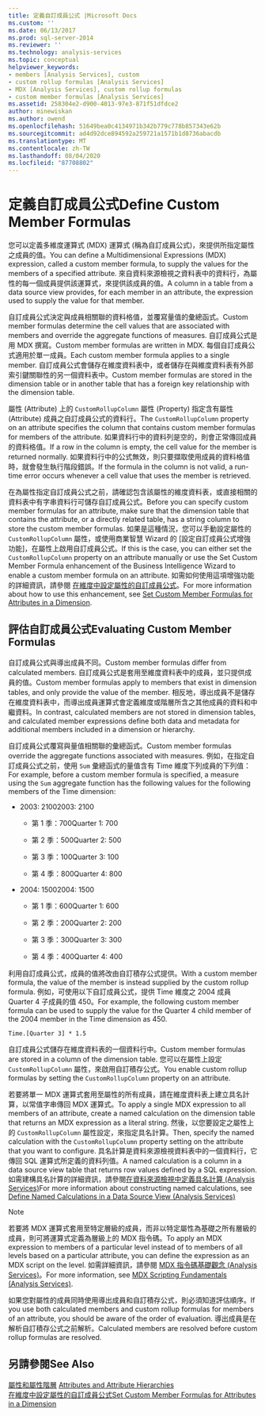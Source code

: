 ```yaml
---
title: 定義自訂成員公式 |Microsoft Docs
ms.custom: ''
ms.date: 06/13/2017
ms.prod: sql-server-2014
ms.reviewer: ''
ms.technology: analysis-services
ms.topic: conceptual
helpviewer_keywords:
- members [Analysis Services], custom
- custom rollup formulas [Analysis Services]
- MDX [Analysis Services], custom rollup formulas
- custom member formulas [Analysis Services]
ms.assetid: 258304e2-d900-4013-97e3-871f51dfdce2
author: minewiskan
ms.author: owend
ms.openlocfilehash: 51649bea0c4134971b342b779c778b857343e62b
ms.sourcegitcommit: ad4d92dce894592a259721a1571b1d8736abacdb
ms.translationtype: MT
ms.contentlocale: zh-TW
ms.lasthandoff: 08/04/2020
ms.locfileid: "87708802"
---
```

# <a name="define-custom-member-formulas"></a><span data-ttu-id="b121f-102">定義自訂成員公式</span><span class="sxs-lookup"><span data-stu-id="b121f-102">Define Custom Member Formulas</span></span>
  <span data-ttu-id="b121f-103">您可以定義多維度運算式 (MDX) 運算式 (稱為自訂成員公式)，來提供所指定屬性之成員的值。</span><span class="sxs-lookup"><span data-stu-id="b121f-103">You can define a Multidimensional Expressions (MDX) expression, called a custom member formula, to supply the values for the members of a specified attribute.</span></span> <span data-ttu-id="b121f-104">來自資料來源檢視之資料表中的資料行，為屬性的每一個成員提供該運算式，來提供該成員的值。</span><span class="sxs-lookup"><span data-stu-id="b121f-104">A column in a table from a data source view provides, for each member in an attribute, the expression used to supply the value for that member.</span></span>  
  
 <span data-ttu-id="b121f-105">自訂成員公式決定與成員相關聯的資料格值，並覆寫量值的彙總函式。</span><span class="sxs-lookup"><span data-stu-id="b121f-105">Custom member formulas determine the cell values that are associated with members and override the aggregate functions of measures.</span></span> <span data-ttu-id="b121f-106">自訂成員公式是用 MDX 撰寫。</span><span class="sxs-lookup"><span data-stu-id="b121f-106">Custom member formulas are written in MDX.</span></span> <span data-ttu-id="b121f-107">每個自訂成員公式適用於單一成員。</span><span class="sxs-lookup"><span data-stu-id="b121f-107">Each custom member formula applies to a single member.</span></span> <span data-ttu-id="b121f-108">自訂成員公式會儲存在維度資料表中，或者儲存在與維度資料表有外部索引鍵關聯性的另一個資料表中。</span><span class="sxs-lookup"><span data-stu-id="b121f-108">Custom member formulas are stored in the dimension table or in another table that has a foreign key relationship with the dimension table.</span></span>  
  
 <span data-ttu-id="b121f-109">屬性 (Attribute) 上的 `CustomRollupColumn` 屬性 (Property) 指定含有屬性 (Attribute) 成員之自訂成員公式的資料行。</span><span class="sxs-lookup"><span data-stu-id="b121f-109">The `CustomRollupColumn` property on an attribute specifies the column that contains custom member formulas for members of the attribute.</span></span> <span data-ttu-id="b121f-110">如果資料行中的資料列是空的，則會正常傳回成員的資料格值。</span><span class="sxs-lookup"><span data-stu-id="b121f-110">If a row in the column is empty, the cell value for the member is returned normally.</span></span> <span data-ttu-id="b121f-111">如果資料行中的公式無效，則只要擷取使用成員的資料格值時，就會發生執行階段錯誤。</span><span class="sxs-lookup"><span data-stu-id="b121f-111">If the formula in the column is not valid, a run-time error occurs whenever a cell value that uses the member is retrieved.</span></span>  
  
 <span data-ttu-id="b121f-112">在為屬性指定自訂成員公式之前，請確認包含該屬性的維度資料表，或直接相關的資料表中有字串資料行可儲存自訂成員公式。</span><span class="sxs-lookup"><span data-stu-id="b121f-112">Before you can specify custom member formulas for an attribute, make sure that the dimension table that contains the attribute, or a directly related table, has a string column to store the custom member formulas.</span></span> <span data-ttu-id="b121f-113">如果是這種情況，您可以手動設定屬性的 `CustomRollupColumn` 屬性，或使用商業智慧 Wizard 的 [設定自訂成員公式增強功能]，在屬性上啟用自訂成員公式。</span><span class="sxs-lookup"><span data-stu-id="b121f-113">If this is the case, you can either set the `CustomRollupColumn` property on an attribute manually or use the Set Custom Member Formula enhancement of the Business Intelligence Wizard to enable a custom member formula on an attribute.</span></span> <span data-ttu-id="b121f-114">如需如何使用這項增強功能的詳細資訊，請參閱 [在維度中設定屬性的自訂成員公式](bi-wizard-custom-member-formulas-for-attributes-in-a-dimension.md)。</span><span class="sxs-lookup"><span data-stu-id="b121f-114">For more information about how to use this enhancement, see [Set Custom Member Formulas for Attributes in a Dimension](bi-wizard-custom-member-formulas-for-attributes-in-a-dimension.md).</span></span>  
  
## <a name="evaluating-custom-member-formulas"></a><span data-ttu-id="b121f-115">評估自訂成員公式</span><span class="sxs-lookup"><span data-stu-id="b121f-115">Evaluating Custom Member Formulas</span></span>  
 <span data-ttu-id="b121f-116">自訂成員公式與導出成員不同。</span><span class="sxs-lookup"><span data-stu-id="b121f-116">Custom member formulas differ from calculated members.</span></span> <span data-ttu-id="b121f-117">自訂成員公式是套用至維度資料表中的成員，並只提供成員的值。</span><span class="sxs-lookup"><span data-stu-id="b121f-117">Custom member formulas apply to members that exist in dimension tables, and only provide the value of the member.</span></span> <span data-ttu-id="b121f-118">相反地，導出成員不是儲存在維度資料表中，而導出成員運算式會定義維度或階層所含之其他成員的資料和中繼資料。</span><span class="sxs-lookup"><span data-stu-id="b121f-118">In contrast, calculated members are not stored in dimension tables, and calculated member expressions define both data and metadata for additional members included in a dimension or hierarchy.</span></span>  
  
 <span data-ttu-id="b121f-119">自訂成員公式覆寫與量值相關聯的彙總函式。</span><span class="sxs-lookup"><span data-stu-id="b121f-119">Custom member formulas override the aggregate functions associated with measures.</span></span> <span data-ttu-id="b121f-120">例如，在指定自訂成員公式之前，使用 `Sum` 彙總函式的量值含有 Time 維度下列成員的下列值：</span><span class="sxs-lookup"><span data-stu-id="b121f-120">For example, before a custom member formula is specified, a measure using the `Sum` aggregate function has the following values for the following members of the Time dimension:</span></span>  
  
-   <span data-ttu-id="b121f-121">2003: 2100</span><span class="sxs-lookup"><span data-stu-id="b121f-121">2003: 2100</span></span>  
  
    -   <span data-ttu-id="b121f-122">第 1 季：700</span><span class="sxs-lookup"><span data-stu-id="b121f-122">Quarter 1: 700</span></span>  
  
    -   <span data-ttu-id="b121f-123">第 2 季：500</span><span class="sxs-lookup"><span data-stu-id="b121f-123">Quarter 2: 500</span></span>  
  
    -   <span data-ttu-id="b121f-124">第 3 季：100</span><span class="sxs-lookup"><span data-stu-id="b121f-124">Quarter 3: 100</span></span>  
  
    -   <span data-ttu-id="b121f-125">第 4 季：800</span><span class="sxs-lookup"><span data-stu-id="b121f-125">Quarter 4: 800</span></span>  
  
-   <span data-ttu-id="b121f-126">2004: 1500</span><span class="sxs-lookup"><span data-stu-id="b121f-126">2004: 1500</span></span>  
  
    -   <span data-ttu-id="b121f-127">第 1 季：600</span><span class="sxs-lookup"><span data-stu-id="b121f-127">Quarter 1: 600</span></span>  
  
    -   <span data-ttu-id="b121f-128">第 2 季：200</span><span class="sxs-lookup"><span data-stu-id="b121f-128">Quarter 2: 200</span></span>  
  
    -   <span data-ttu-id="b121f-129">第 3 季：300</span><span class="sxs-lookup"><span data-stu-id="b121f-129">Quarter 3: 300</span></span>  
  
    -   <span data-ttu-id="b121f-130">第 4 季：400</span><span class="sxs-lookup"><span data-stu-id="b121f-130">Quarter 4: 400</span></span>  
  
 <span data-ttu-id="b121f-131">利用自訂成員公式，成員的值將改由自訂積存公式提供。</span><span class="sxs-lookup"><span data-stu-id="b121f-131">With a custom member formula, the value of the member is instead supplied by the custom rollup formula.</span></span> <span data-ttu-id="b121f-132">例如，可使用以下自訂成員公式，提供 Time 維度之 2004 成員 Quarter 4 子成員的值 450。</span><span class="sxs-lookup"><span data-stu-id="b121f-132">For example, the following custom member formula can be used to supply the value for the Quarter 4 child member of the 2004 member in the Time dimension as 450.</span></span>  
  
```  
Time.[Quarter 3] * 1.5  
```  
  
 <span data-ttu-id="b121f-133">自訂成員公式儲存在維度資料表的一個資料行中。</span><span class="sxs-lookup"><span data-stu-id="b121f-133">Custom member formulas are stored in a column of the dimension table.</span></span> <span data-ttu-id="b121f-134">您可以在屬性上設定 `CustomRollupColumn` 屬性，來啟用自訂積存公式。</span><span class="sxs-lookup"><span data-stu-id="b121f-134">You enable custom rollup formulas by setting the `CustomRollupColumn` property on an attribute.</span></span>  
  
 <span data-ttu-id="b121f-135">若要將單一 MDX 運算式套用至屬性的所有成員，請在維度資料表上建立具名計算，以常值字串傳回 MDX 運算式。</span><span class="sxs-lookup"><span data-stu-id="b121f-135">To apply a single MDX expression to all members of an attribute, create a named calculation on the dimension table that returns an MDX expression as a literal string.</span></span> <span data-ttu-id="b121f-136">然後，以您要設定之屬性上的 `CustomRollupColumn` 屬性設定，來指定具名計算。</span><span class="sxs-lookup"><span data-stu-id="b121f-136">Then, specify the named calculation with the `CustomRollupColumn` property setting on the attribute that you want to configure.</span></span> <span data-ttu-id="b121f-137">具名計算是資料來源檢視資料表中的一個資料行，它傳回 SQL 運算式所定義的資料列值。</span><span class="sxs-lookup"><span data-stu-id="b121f-137">A named calculation is a column in a data source view table that returns row values defined by a SQL expression.</span></span> <span data-ttu-id="b121f-138">如需建構具名計算的詳細資訊，請參閱[在資料來源檢視中定義具名計算 &#40;Analysis Services&#41;](define-named-calculations-in-a-data-source-view-analysis-services.md)</span><span class="sxs-lookup"><span data-stu-id="b121f-138">For more information about constructing named calculations, see [Define Named Calculations in a Data Source View &#40;Analysis Services&#41;](define-named-calculations-in-a-data-source-view-analysis-services.md)</span></span>  
  
> [!NOTE]  
>  <span data-ttu-id="b121f-139">若要將 MDX 運算式套用至特定層級的成員，而非以特定屬性為基礎之所有層級的成員，則可將運算式定義為層級上的 MDX 指令碼。</span><span class="sxs-lookup"><span data-stu-id="b121f-139">To apply an MDX expression to members of a particular level instead of to members of all levels based on a particular attribute, you can define the expression as an MDX script on the level.</span></span> <span data-ttu-id="b121f-140">如需詳細資訊，請參閱 [MDX 指令碼基礎觀念 &#40;Analysis Services&#41;](mdx/mdx-scripting-fundamentals-analysis-services.md)。</span><span class="sxs-lookup"><span data-stu-id="b121f-140">For more information, see [MDX Scripting Fundamentals &#40;Analysis Services&#41;](mdx/mdx-scripting-fundamentals-analysis-services.md).</span></span>  
  
 <span data-ttu-id="b121f-141">如果您對屬性的成員同時使用導出成員和自訂積存公式，則必須知道評估順序。</span><span class="sxs-lookup"><span data-stu-id="b121f-141">If you use both calculated members and custom rollup formulas for members of an attribute, you should be aware of the order of evaluation.</span></span> <span data-ttu-id="b121f-142">導出成員是在解析自訂積存公式之前解析。</span><span class="sxs-lookup"><span data-stu-id="b121f-142">Calculated members are resolved before custom rollup formulas are resolved.</span></span>  
  
## <a name="see-also"></a><span data-ttu-id="b121f-143">另請參閱</span><span class="sxs-lookup"><span data-stu-id="b121f-143">See Also</span></span>  
 <span data-ttu-id="b121f-144">[屬性和屬性階層](../multidimensional-models-olap-logical-dimension-objects/attributes-and-attribute-hierarchies.md) </span><span class="sxs-lookup"><span data-stu-id="b121f-144">[Attributes and Attribute Hierarchies](../multidimensional-models-olap-logical-dimension-objects/attributes-and-attribute-hierarchies.md) </span></span>  
 [<span data-ttu-id="b121f-145">在維度中設定屬性的自訂成員公式</span><span class="sxs-lookup"><span data-stu-id="b121f-145">Set Custom Member Formulas for Attributes in a Dimension</span></span>](bi-wizard-custom-member-formulas-for-attributes-in-a-dimension.md)  
  
  
